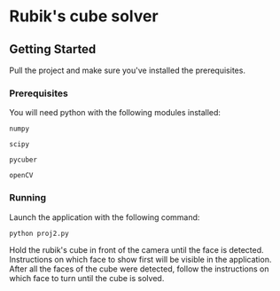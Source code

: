 # Rubik's cube solver

## Getting Started

Pull the project and make sure you've installed the prerequisites. 


### Prerequisites

You will need python with the following modules installed:
```
numpy
```
```
scipy
```
```
pycuber
```
```
openCV
```

### Running

Launch the application with the following command:
```
python proj2.py
```

Hold the rubik's cube in front of the camera until the face is detected. Instructions on which face to show first will be visible in the application. After all the faces of the cube were detected, follow the instructions on which face to turn until the cube is solved.

